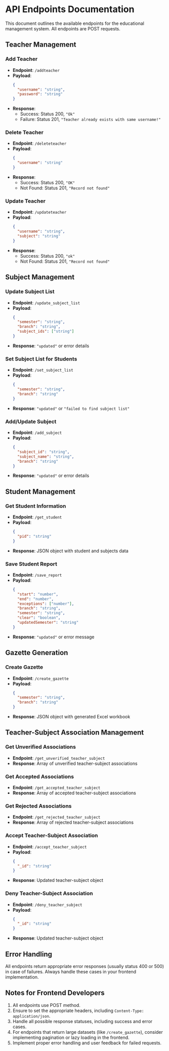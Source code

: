 # API Endpoints Documentation

This document outlines the available endpoints for the educational management system. All endpoints are POST requests.

## Teacher Management

### Add Teacher
- **Endpoint**: `/addteacher`
- **Payload**: 
  ```json
  { 
    "username": "string", 
    "password": "string" 
  }
  ```
- **Response**: 
  - Success: Status 200, `"Ok"`
  - Failure: Status 201, `"Teacher already exists with same username!"`

### Delete Teacher
- **Endpoint**: `/deleteteacher`
- **Payload**: 
  ```json
  { 
    "username": "string" 
  }
  ```
- **Response**: 
  - Success: Status 200, `"OK"`
  - Not Found: Status 201, `"Record not found"`

### Update Teacher
- **Endpoint**: `/updateteacher`
- **Payload**: 
  ```json
  { 
    "username": "string", 
    "subject": "string" 
  }
  ```
- **Response**: 
  - Success: Status 200, `"ok"`
  - Not Found: Status 201, `"Record not found"`

## Subject Management

### Update Subject List
- **Endpoint**: `/update_subject_list`
- **Payload**: 
  ```json
  { 
    "semester": "string", 
    "branch": "string", 
    "subject_ids": ["string"] 
  }
  ```
- **Response**: `"updated"` or error details

### Set Subject List for Students
- **Endpoint**: `/set_subject_list`
- **Payload**: 
  ```json
  { 
    "semester": "string", 
    "branch": "string" 
  }
  ```
- **Response**: `"updated"` or `"failed to find subject list"`

### Add/Update Subject
- **Endpoint**: `/add_subject`
- **Payload**: 
  ```json
  { 
    "subject_id": "string", 
    "subject_name": "string", 
    "branch": "string" 
  }
  ```
- **Response**: `"updated"` or error details

## Student Management

### Get Student Information
- **Endpoint**: `/get_student`
- **Payload**: 
  ```json
  { 
    "pid": "string" 
  }
  ```
- **Response**: JSON object with student and subjects data

### Save Student Report
- **Endpoint**: `/save_report`
- **Payload**: 
  ```json
  { 
    "start": "number", 
    "end": "number", 
    "exceptions": ["number"], 
    "branch": "string", 
    "semester": "string", 
    "clear": "boolean", 
    "updatedSemester": "string" 
  }
  ```
- **Response**: `"updated"` or error message

## Gazette Generation

### Create Gazette
- **Endpoint**: `/create_gazette`
- **Payload**: 
  ```json
  { 
    "semester": "string", 
    "branch": "string" 
  }
  ```
- **Response**: JSON object with generated Excel workbook

## Teacher-Subject Association Management

### Get Unverified Associations
- **Endpoint**: `/get_unverified_teacher_subject`
- **Response**: Array of unverified teacher-subject associations

### Get Accepted Associations
- **Endpoint**: `/get_accepted_teacher_subject`
- **Response**: Array of accepted teacher-subject associations

### Get Rejected Associations
- **Endpoint**: `/get_rejected_teacher_subject`
- **Response**: Array of rejected teacher-subject associations

### Accept Teacher-Subject Association
- **Endpoint**: `/accept_teacher_subject`
- **Payload**: 
  ```json
  { 
    "_id": "string" 
  }
  ```
- **Response**: Updated teacher-subject object

### Deny Teacher-Subject Association
- **Endpoint**: `/deny_teacher_subject`
- **Payload**: 
  ```json
  { 
    "_id": "string" 
  }
  ```
- **Response**: Updated teacher-subject object

## Error Handling

All endpoints return appropriate error responses (usually status 400 or 500) in case of failures. Always handle these cases in your frontend implementation.

## Notes for Frontend Developers

1. All endpoints use POST method.
2. Ensure to set the appropriate headers, including `Content-Type: application/json`.
3. Handle all possible response statuses, including success and error cases.
4. For endpoints that return large datasets (like `/create_gazette`), consider implementing pagination or lazy loading in the frontend.
5. Implement proper error handling and user feedback for failed requests.
